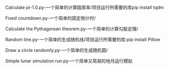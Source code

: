 Calculate pi-1.0.py-一个简单的计算圆周率/项目运行所需要的库pip install tqdm

Fixed countdown.py-一个简单的固定倒计时/

Calculate the Pythagorean theorem.py-一个简单的计算勾股定理/

Random line.py-一个简单的生成随机线/项目运行所需要的库:pip install Pillow

Draw a circle randomly.py-一个简单的生成随机圆/

Simple lunar simulation run.py-一个简单又简易的地月运行模拟
